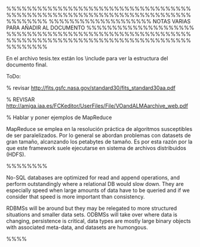 %%%%%%%%%%%%%%%%%%%%%%%%%%%%%%%%%%%%%%%%%%%%%%%%%%%%%%%%%%%%%%%%%%%%%%%%%%%%%%%%
%%%%%%%%%%%%%%%%%%%% NOTAS VARIAS PARA AÑADIR AL DOCUMENTO %%%%%%%%%%%%%%%%%%%%%
%%%%%%%%%%%%%%%%%%%%%%%%%%%%%%%%%%%%%%%%%%%%%%%%%%%%%%%%%%%%%%%%%%%%%%%%%%%%%%%%


En el archivo tesis.tex están los \include para ver la estructura del documento final.


ToDo:


% revisar http://fits.gsfc.nasa.gov/standard30/fits_standard30aa.pdf

% REVISAR http://amiga.iaa.es/FCKeditor/UserFiles/File/VOandALMAarchive_web.pdf

% Hablar y poner ejemplos de MapReduce

MapReduce se emplea en la resolución práctica de algoritmos susceptibles de ser paralelizados. Por lo general se abordan problemas con datasets de gran tamaño, alcanzando los petabytes de tamaño. Es por esta razón por la que este framework suele ejecutarse en sistema de archivos distribuidos (HDFS).


%%%%%%%%

No-SQL databases are optimized for read and append operations, and perform outstandingly where a relational DB would slow down. They are especially speed when large amounts of data have to be queried and if we consider that speed is more important than consistency.

RDBMSs will be around but they may be relegated to more structured situations and smaller data sets. ODBMSs will take over where data is changing, persistence is critical, data types are mostly large binary objects with associated meta-data, and datasets are humongous.

%%%%

